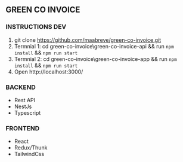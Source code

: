 ## GREEN CO INVOICE

### INSTRUCTIONS DEV

1. git clone https://github.com/maabreve/green-co-invoice.git
2. Termnial 1: cd green-co-invoice\green-co-invoice-api && run `npm install` && `npm run start`
3. Termnial 2: cd green-co-invoice\green-co-invoice-app && run `npm install` && `npm run start`
4. Open http://localhost:3000/

### BACKEND

- Rest API
- NestJs
- Typescript

### FRONTEND

- React
- Redux/Thunk
- TailwindCss

